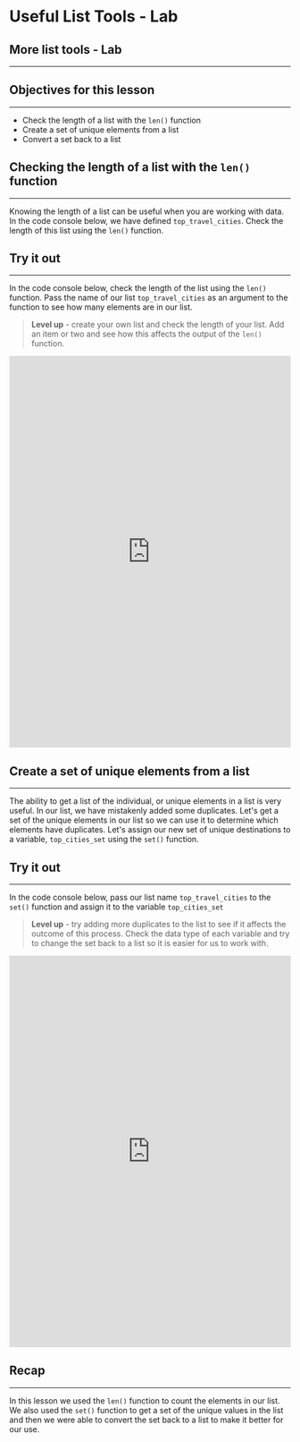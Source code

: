 # Useful List Tools - Lab

## More list tools - Lab

***

## Objectives for this lesson

***

* Check the length of a list with the `len()` function
* Create a set of unique elements from a list
* Convert a set back to a list

## Checking the length of a list with the `len()` function

***

Knowing the length of a list can be useful when you are working with data.  In the code console below, we have defined `top_travel_cities`.  Check the length of this list using the `len()` function. 

## Try it out

***

In the code console below, check the length of the list using the `len()` function.  Pass the name of our list `top_travel_cities` as an argument to the function to see how many elements are in our list.
>**Level up** - create your own list and check the length of your list.  Add an item or two and see how this affects the output of the `len()` function.

<iframe frameborder="0" width="100%" height="700" src="https://repl.it/@DSExperience/CitiesTry7?lite=true"></iframe>

## Create a set of unique elements from a list

***

The ability to get a list of the individual, or unique elements in a list is very useful.  In our list, we have mistakenly added some duplicates.  Let's get a set of the unique elements in our list so we can use it to determine which elements have duplicates.  Let's assign our new set of unique destinations to a variable, `top_cities_set` using the `set()` function.

## Try it out

***

In the code console below, pass our list name `top_travel_cities` to the `set()` function and assign it to the variable `top_cities_set`
>**Level up** - try adding more duplicates to the list to see if it affects the outcome of this process. Check the data type of each variable and try to change the set back to a list so it is easier for us to work with.

<iframe frameborder="0" width="100%" height="700" src="https://repl.it/@DSExperience/CitiesTry8?lite=true"></iframe>

## Recap

***

In this lesson we used the `len()` function to count the elements in our list.  We also used the `set()` function to get a set of the unique values in the list and then we were able to convert the set back to a list to make it better for our use.

